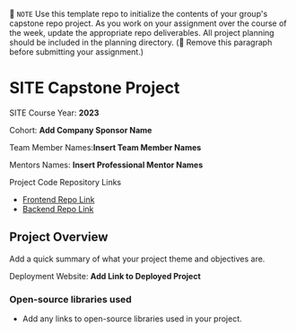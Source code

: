 📝 `NOTE` Use this template repo to initialize the contents of your group's capstone repo project. As you work on your assignment over the course of the week, update the appropriate repo deliverables. All project planning should be included in the planning directory. (🚫 Remove this paragraph before submitting your assignment.)

# SITE Capstone Project

SITE Course Year: **2023**

Cohort: **Add Company Sponsor Name**

Team Member Names:**Insert Team Member Names**

Mentors Names: **Insert Professional Mentor Names**

Project Code Repository Links

- [Frontend Repo Link]()
- [Backend Repo Link]()

## Project Overview

Add a quick summary of what your project theme and objectives are.

Deployment Website: **Add Link to Deployed Project**

### Open-source libraries used

- Add any links to open-source libraries used in your project.
